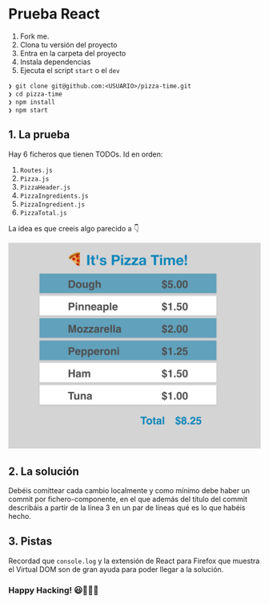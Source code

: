 # Prueba React

1. Fork me.
2. Clona tu versión del proyecto
3. Entra en la carpeta del proyecto
4. Instala dependencias
5. Ejecuta el script `start` o el `dev`

```
❯ git clone git@github.com:<USUARIO>/pizza-time.git
❯ cd pizza-time
❯ npm install
❯ npm start
```

## 1. La prueba

Hay 6 ficheros que tienen TODOs. Id en orden:

1. `Routes.js`
2. `Pizza.js`
3. `PizzaHeader.js`
4. `PizzaIngredients.js`
5. `PizzaIngredient.js`
6. `PizzaTotal.js`

La idea es que creeis algo parecido a 👇

![Pizza Time!](pizza-time.png)

## 2. La solución

Debéis comittear cada cambio localmente y como mínimo debe haber un commit por fichero-componente, en el que además del título del commit describáis a partir de la línea 3 en un par de líneas qué es lo que habéis hecho.

## 3. Pistas

Recordad que `console.log` y la extensión de React para Firefox que muestra el Virtual DOM son de gran ayuda para poder llegar a la solución.

### Happy Hacking! 😃🤖👾🚀
